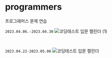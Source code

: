 # programmers
프로그래머스 문제 연습

`2023.04.06.-2023.04.30`
![코딩테스트 입문 캘린더 (1)](https://user-images.githubusercontent.com/52357071/236615937-e9f26e57-cf24-40e9-b40d-19cb3b617715.png)

<br/>

`2023.04.22-2023.05.06`
![코딩테스트 입문 캘린더](https://user-images.githubusercontent.com/52357071/236615945-62899ce3-74cf-4c3a-bf6c-59807cbb5a07.png)
